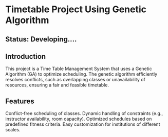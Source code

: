 # Timetable Project Using Genetic Algorithm

## Status: Developing....

## Introduction
This project is a Time Table Management System that uses a Genetic Algorithm (GA) to optimize scheduling. The genetic algorithm efficiently resolves conflicts, such as overlapping classes or unavailability of resources, ensuring a fair and feasible timetable.

## Features
Conflict-free scheduling of classes.
Dynamic handling of constraints (e.g., instructor availability, room capacity).
Optimized schedules based on predefined fitness criteria.
Easy customization for institutions of different scales.